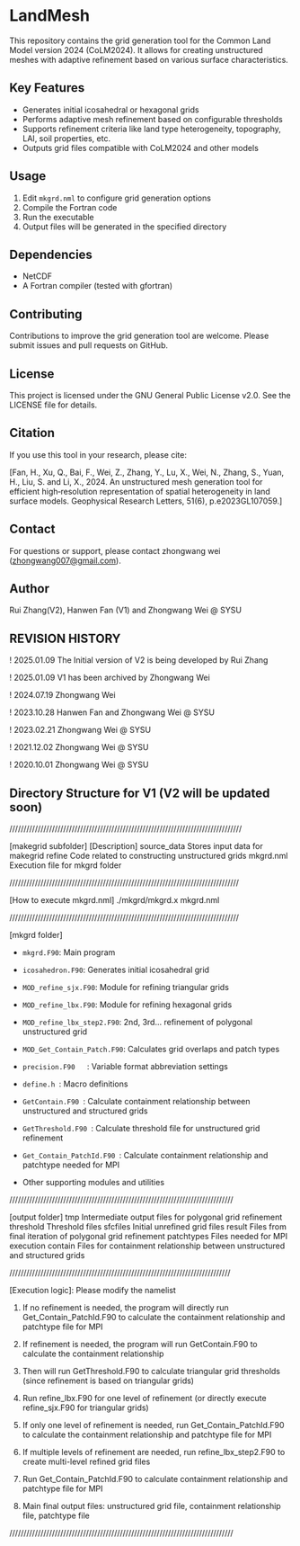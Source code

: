 # LandMesh

This repository contains the grid generation tool for the Common Land Model version 2024 (CoLM2024). It allows for creating unstructured meshes with adaptive refinement based on various surface characteristics.

## Key Features

- Generates initial icosahedral or hexagonal grids
- Performs adaptive mesh refinement based on configurable thresholds
- Supports refinement criteria like land type heterogeneity, topography, LAI, soil properties, etc.
- Outputs grid files compatible with CoLM2024 and other models


## Usage

1. Edit `mkgrd.nml` to configure grid generation options
2. Compile the Fortran code 
3. Run the executable
4. Output files will be generated in the specified directory

## Dependencies

- NetCDF
- A Fortran compiler (tested with gfortran)

## Contributing

Contributions to improve the grid generation tool are welcome. Please submit issues and pull requests on GitHub.

## License

This project is licensed under the GNU General Public License v2.0. See the LICENSE file for details.

## Citation

If you use this tool in your research, please cite:

[Fan, H., Xu, Q., Bai, F., Wei, Z., Zhang, Y., Lu, X., Wei, N., Zhang, S., Yuan, H., Liu, S. and Li, X., 2024. An unstructured mesh generation tool for efficient high‐resolution representation of spatial heterogeneity in land surface models. Geophysical Research Letters, 51(6), p.e2023GL107059.]

## Contact

For questions or support, please contact zhongwang wei (zhongwang007@gmail.com).

## Author
Rui Zhang(V2), Hanwen Fan (V1) and Zhongwang Wei @ SYSU


## REVISION HISTORY
! 2025.01.09 The Initial version of V2 is being developed by Rui Zhang

! 2025.01.09 V1 has been archived by Zhongwang Wei

! 2024.07.19 Zhongwang Wei

! 2023.10.28  Hanwen Fan and Zhongwang Wei @ SYSU

! 2023.02.21  Zhongwang Wei @ SYSU

! 2021.12.02  Zhongwang Wei @ SYSU 

! 2020.10.01  Zhongwang Wei @ SYSU

###
## Directory Structure for V1 (V2 will be updated soon)

//////////////////////////////////////////////////////////////////////////////////

[makegrid subfolder]    [Description]
source_data     Stores input data for makegrid
refine          Code related to constructing unstructured grids
mkgrd.nml       Execution file for mkgrd folder

/////////////////////////////////////////////////////////////////////////////////

[How to execute mkgrd.nml]
./mkgrd/mkgrd.x mkgrd.nml

/////////////////////////////////////////////////////////////////////////////////

[mkgrd folder]
- `mkgrd.F90`: Main program 
- `icosahedron.F90`: Generates initial icosahedral grid
- `MOD_refine_sjx.F90`: Module for refining triangular grids
- `MOD_refine_lbx.F90`: Module for refining hexagonal grids
- `MOD_refine_lbx_step2.F90`: 2nd, 3rd... refinement of polygonal unstructured grid
- `MOD_Get_Contain_Patch.F90`: Calculates grid overlaps and patch types
- `precision.F90   `: Variable format abbreviation settings
- `define.h `:  Macro definitions
- `GetContain.F90 `:  Calculate containment relationship between unstructured and structured grids
- `GetThreshold.F90 `:  Calculate threshold file for unstructured grid refinement
- `Get_Contain_PatchId.F90 `:  Calculate containment relationship and patchtype needed for MPI

- Other supporting modules and utilities


///////////////////////////////////////////////////////////////////////////////

[output folder]
tmp                              Intermediate output files for polygonal grid refinement
threshold                        Threshold files
sfcfiles                         Initial unrefined grid files
result                           Files from final iteration of polygonal grid refinement
patchtypes                       Files needed for MPI execution
contain                          Files for containment relationship between unstructured and structured grids

//////////////////////////////////////////////////////////////////////////////

[Execution logic]: Please modify the namelist 

1. If no refinement is needed, the program will directly run Get_Contain_PatchId.F90 to calculate the containment relationship and patchtype file for MPI

2. If refinement is needed,  the program will run GetContain.F90 to calculate the containment relationship

3. Then will run GetThreshold.F90 to calculate triangular grid thresholds (since refinement is based on triangular grids)

4. Run refine_lbx.F90 for one level of refinement (or directly execute refine_sjx.F90 for triangular grids)

5. If only one level of refinement is needed, run Get_Contain_PatchId.F90 to calculate the containment relationship and patchtype file for MPI

6. If multiple levels of refinement are needed, run refine_lbx_step2.F90 to create multi-level refined grid files

6. Run Get_Contain_PatchId.F90 to calculate containment relationship and patchtype file for MPI

7. Main final output files: unstructured grid file, containment relationship file, patchtype file

///////////////////////////////////////////////////////////////////////////////
